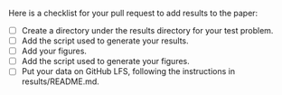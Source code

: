 Here is a checklist for your pull request to add results to the paper:
- [ ] Create a directory under the results directory for your test
problem.
- [ ] Add the script used to generate your results.
- [ ] Add your figures.
- [ ] Add the script used to generate your figures.
- [ ] Put your data on GitHub LFS, following the instructions in results/README.md.
